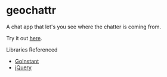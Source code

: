 geochattr
===========

A chat app that let's you see where the chatter is coming from.

Try it out [here](https://esri.github.io/100-lines-or-less-js/geochatter).

Libraries Referenced

* [GoInstant](https://goinstant.com/)
* [jQuery](http://jquery.com/)
